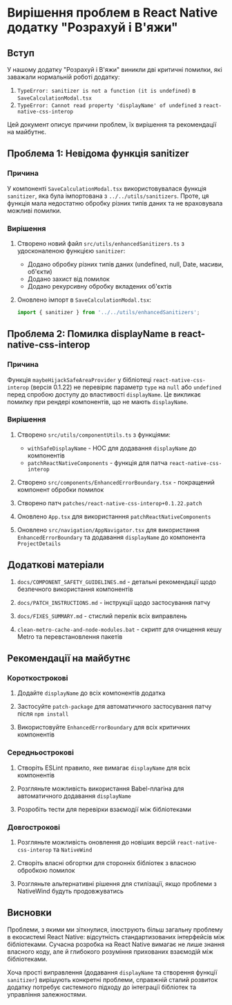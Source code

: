 # Вирішення проблем в React Native додатку "Розрахуй і В'яжи"

## Вступ

У нашому додатку "Розрахуй і В'яжи" виникли дві критичні помилки, які заважали нормальній роботі додатку:

1. `TypeError: sanitizer is not a function (it is undefined)` в `SaveCalculationModal.tsx`
2. `TypeError: Cannot read property 'displayName' of undefined` з `react-native-css-interop` 

Цей документ описує причини проблем, їх вирішення та рекомендації на майбутнє.

## Проблема 1: Невідома функція sanitizer

### Причина

У компоненті `SaveCalculationModal.tsx` використовувалася функція `sanitizer`, яка була імпортована з `../../utils/sanitizers`. Проте, ця функція мала недостатню обробку різних типів даних та не враховувала можливі помилки.

### Вирішення

1. Створено новий файл `src/utils/enhancedSanitizers.ts` з удосконаленою функцією `sanitizer`:

   - Додано обробку різних типів даних (undefined, null, Date, масиви, об'єкти)
   - Додано захист від помилок
   - Додано рекурсивну обробку вкладених об'єктів

2. Оновлено імпорт в `SaveCalculationModal.tsx`:

   ```javascript
   import { sanitizer } from '../../utils/enhancedSanitizers';
   ```

## Проблема 2: Помилка displayName в react-native-css-interop

### Причина

Функція `maybeHijackSafeAreaProvider` у бібліотеці `react-native-css-interop` (версія 0.1.22) не перевіряє параметр `type` на `null` або `undefined` перед спробою доступу до властивості `displayName`. Це викликає помилку при рендері компонентів, що не мають `displayName`.

### Вирішення

1. Створено `src/utils/componentUtils.ts` з функціями:

   - `withSafeDisplayName` - HOC для додавання `displayName` до компонентів
   - `patchReactNativeComponents` - функція для патча `react-native-css-interop`

2. Створено `src/components/EnhancedErrorBoundary.tsx` - покращений компонент обробки помилок

3. Створено патч `patches/react-native-css-interop+0.1.22.patch`

4. Оновлено `App.tsx` для використанння `patchReactNativeComponents`

5. Оновлено `src/navigation/AppNavigator.tsx` для використання `EnhancedErrorBoundary` та додавання `displayName` до компонента `ProjectDetails`

## Додаткові матеріали

1. `docs/COMPONENT_SAFETY_GUIDELINES.md` - детальні рекомендації щодо безпечного використання компонентів

2. `docs/PATCH_INSTRUCTIONS.md` - інструкції щодо застосування патчу

3. `docs/FIXES_SUMMARY.md` - стислий перелік всіх виправлень

4. `clean-metro-cache-and-node-modules.bat` - скрипт для очищення кешу Metro та перевстановлення пакетів

## Рекомендації на майбутнє

### Короткострокові

1. Додайте `displayName` до всіх компонентів додатка

2. Застосуйте `patch-package` для автоматичного застосування патчу після `npm install`

3. Використовуйте `EnhancedErrorBoundary` для всіх критичних компонентів

### Середньострокові

1. Створіть ESLint правило, яке вимагає `displayName` для всіх компонентів

2. Розгляньте можливість використання Babel-плагіна для автоматичного додавання `displayName`

3. Розробіть тести для перевірки взаємодії між бібліотеками

### Довгострокові

1. Розгляньте можливість оновлення до новіших версій `react-native-css-interop` та `NativeWind`

2. Створіть власні обгортки для сторонніх бібліотек з власною обробкою помилок

3. Розгляньте альтернативні рішення для стилізації, якщо проблеми з NativeWind будуть продовжуватись

## Висновки

Проблеми, з якими ми зіткнулися, ілюструють більш загальну проблему в екосистемі React Native: відсутність стандартизованих інтерфейсів між бібліотеками. Сучасна розробка на React Native вимагає не лише знання власного коду, але й глибокого розуміння прихованих взаємодій між бібліотеками.

Хоча прості виправлення (додавання `displayName` та створення функції `sanitizer`) вирішують конкретні проблеми, справжній сталий розвиток додатку потребує системного підходу до інтеграції бібліотек та управління залежностями.
